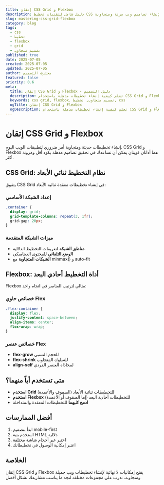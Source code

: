 ```yaml
---
title: إتقان CSS Grid و Flexbox
description: دليل شامل لتقنيات تخطيط CSS الحديثة لإنشاء تصاميم ويب مرنة ومتجاوبة
slug: mastering-css-grid-flexbox
category: blog
tags: 
  - css
  - تخطيط
  - flexbox
  - grid
  - تصميم متجاوب
published: true
date: 2025-07-05
created: 2025-07-05
updated: 2025-07-05
author: محترف التصميم
featured: false
priority: 0.6
meta:
  title: إتقان CSS Grid و Flexbox - دليل التصميم
  description: تعلم كيفية إنشاء تخطيطات مذهلة باستخدام CSS Grid و Flexbox في هذا الدليل الشامل
  keywords: css grid, flexbox, تصميم متجاوب, تخطيط, css
  ogTitle: إتقان CSS Grid و Flexbox
  ogDescription: تعلم كيفية إنشاء تخطيطات مذهلة باستخدام CSS Grid و Flexbox في هذا الدليل الشامل
---
```


# إتقان CSS Grid و Flexbox

إنشاء تخطيطات حديثة ومتجاوبة أمر ضروري لتطبيقات الويب اليوم. CSS Grid و Flexbox هما أداتان قويتان يمكن أن تساعدك في تحقيق تصاميم مذهلة بكود أقل ومرونة أكثر.

## CSS Grid: نظام التخطيط ثنائي الأبعاد

يتفوق CSS Grid في إنشاء تخطيطات معقدة ثنائية الأبعاد:

### إعداد الشبكة الأساسي

```css
.container {
  display: grid;
  grid-template-columns: repeat(3, 1fr);
  grid-gap: 20px;
}
```

### ميزات الشبكة المتقدمة

- **مناطق الشبكة** لتعريفات التخطيط الدلالية
- **الوضع التلقائي** للمحتوى الديناميكي
- **الشبكات المتجاوبة** مع minmax() و auto-fit

## Flexbox: أداة التخطيط أحادي البعد

Flexbox مثالي لترتيب العناصر في اتجاه واحد:

### خصائص حاوي Flex

```css
.flex-container {
  display: flex;
  justify-content: space-between;
  align-items: center;
  flex-wrap: wrap;
}
```

### خصائص عنصر Flex

- **flex-grow** للحجم النسبي
- **flex-shrink** للسلوك المتجاوب
- **align-self** لمحاذاة العنصر الفردي

## متى تستخدم أياً منهما؟

- **استخدم Grid** للتخطيطات ثنائية الأبعاد (الصفوف والأعمدة)
- **استخدم Flexbox** للتخطيطات أحادية البعد (إما الصفوف أو الأعمدة)
- **ادمج كليهما** للتخطيطات المعقدة والمتداخلة

## أفضل الممارسات

1. ابدأ بتصميم mobile-first
2. استخدم بنية HTML دلالية
3. اختبر عبر أحجام شاشة مختلفة
4. اعتبر إمكانية الوصول في تخطيطاتك

## الخلاصة

إتقان CSS Grid و Flexbox يفتح إمكانيات لا نهائية لإنشاء تخطيطات ويب جميلة ومتجاوبة. تدرب على مجموعات مختلفة لتجد ما يناسب مشاريعك بشكل أفضل.

